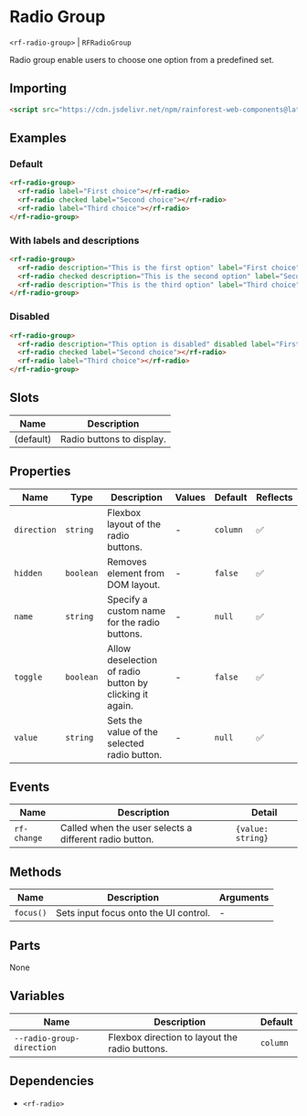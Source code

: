 # Radio Group

`<rf-radio-group>` | `RFRadioGroup`

Radio group enable users to choose one option from a predefined set.

## Importing

``` html
<script src="https://cdn.jsdelivr.net/npm/rainforest-web-components@latest/components/radio-group.js" type="module"></script>
```

## Examples

### Default

``` html
<rf-radio-group>
  <rf-radio label="First choice"></rf-radio>
  <rf-radio checked label="Second choice"></rf-radio>
  <rf-radio label="Third choice"></rf-radio>
</rf-radio-group>
```

### With labels and descriptions

``` html
<rf-radio-group>
  <rf-radio description="This is the first option" label="First choice"></rf-radio>
  <rf-radio checked description="This is the second option" label="Second choice"></rf-radio>
  <rf-radio description="This is the third option" label="Third choice"></rf-radio>
</rf-radio-group>
```

### Disabled

``` html
<rf-radio-group>
  <rf-radio description="This option is disabled" disabled label="First choice"></rf-radio>
  <rf-radio checked label="Second choice"></rf-radio>
  <rf-radio label="Third choice"></rf-radio>
</rf-radio-group>
```

## Slots

| Name | Description |
| --- | --- |
| (default) | Radio buttons to display. |

## Properties

| Name | Type | Description | Values | Default | Reflects |
| --- | --- | --- | --- | --- | --- |
| `direction` | `string` | Flexbox layout of the radio buttons. | - | `column` | ✅ |
| `hidden` | `boolean` | Removes element from DOM layout. | - | `false` | ✅ |
| `name` | `string` | Specify a custom name for the radio buttons. | - | `null` | ✅ |
| `toggle` | `boolean` | Allow deselection of radio button by clicking it again. | - | `false` | ✅ |
| `value` | `string` | Sets the value of the selected radio button. | - | `null` | ✅ |

## Events

| Name | Description | Detail |
| --- | --- | --- |
| `rf-change` | Called when the user selects a different radio button. | `{value: string}` |

## Methods

| Name | Description | Arguments |
| --- | --- | --- |
| `focus()` | Sets input focus onto the UI control. | - |

## Parts

None

## Variables

| Name | Description | Default |
| --- | --- | --- |
| `--radio-group-direction` | Flexbox direction to layout the radio buttons. | `column` |

## Dependencies

- `<rf-radio>`
